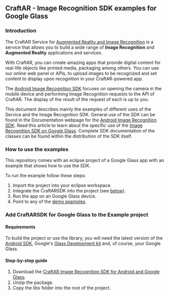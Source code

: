 ## CraftAR - Image Recognition SDK examples for Google Glass

### Introduction

The CraftAR Service for [Augmented Reality and Image Recognition](http://catchoom.com/product/craftar/augmented-reality-and-image-recognition/) is a  service
that allows you to build a wide range of __Image Recognition__ and __Augmented Reality__ applications
and services.

With CraftAR, you can create amazing apps that provide digital content
for real-life objects like printed media, packaging among others. You
can use our online web panel or APIs, to upload images to be recognized and set
content to display upon recognition in your CraftAR-powered app.

The [Android Image Recognition SDK](http://catchoom.com/documentation/sdk/image-recognition/android-image-recognition-sdk/) focuses on opening the camera in the mobile device and performing
Image Recognition requests to the API of CraftAR. The display of the result of the request
of each is up to you.

This document describes mainly the examples of different uses of the Service and the Image Recognition SDK.
General use of the SDK can be found in the Documentation webpage for the [Android Image Recognition SDK](http://catchoom.com/documentation/sdk/image-recognition/android-image-recognition-sdk/). Read this article to learn about the specific use of the [Image Recognition SDK on Google Glass](http://catchoom.com/documentation/sdk/image-recognition/android-image-recognition-sdk/image-recognition-sdk-on-google-glass/). Complete SDK documentation of the classes can be found within the distribution of the SDK itself.

### How to use the examples

This repository comes with an eclipse project of a Google Glass app with an
example that shows how to use the SDK.

To run the example follow these steps:
 1.  Import the project into your eclipse workspace.
 2.  Integrate the CraftARSDK into the project (see [below](#step-by-step-guide)).
 3.  Run the app on an Google Glass device.
 4.  Point to any of the [demo examples](http://catchoom.com/product/craftar/craftar-how-it-works/#craftardemos).

### Add CraftARSDK for Google Glass to the Example project

#### Requirements

To build the project or use the library, you will need the latest version of the
[Android SDK](http://developer.android.com/sdk/index.html?hl=sk), Google's [Glass Development kit](https://developers.google.com/glass/develop/gdk/) and,
of course, your Google Glass.

#### Step-by-step guide
1.  Download the [CraftAR Image Recognition SDK for Android and Google Glass](http://catchoom.com/product/craftar/augmented-reality-and-image-recognition-sdk/#download-mobile-sdk).
2.  Unzip the package.
3.  Copy the libs folder into the root of the project.
